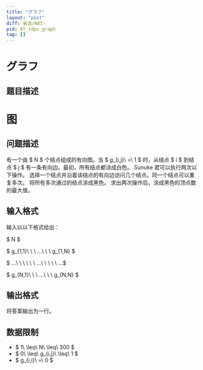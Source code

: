 ```yaml
---
title: "グラフ"
layout: "post"
diff: 省选/NOI-
pid: AT_tdpc_graph
tag: []
---
```


# グラフ

## 题目描述

# 图
## 问题描述
有一个由 $ N $ 个结点组成的有向图。当 $ g_{i,j}\ =\ 1 $ 时，从结点 $ i $ 到结点 $ j $ 有一条有向边。最初，所有结点都涂成白色。 Sunuke 君可以执行两次以下操作。
选择一个结点并沿着该结点的有向边访问几个结点。同一个结点可以重复多次。
将所有多次通过的结点涂成黑色。
求出两次操作后，涂成黑色的顶点数的最大值。

## 输入格式

输入以以下格式给出：

 $ N $ 
 
 $ g_{1,1}\ \ \ ...\ \ \ g_{1,N} $ 
 
 $ ...\ \ \ \ \ \ ...\ \ \ \ \ ...$ 
 
 $ g_{N,1}\ \ \ ...\ \ \ g_{N,N} $

## 输出格式

将答案输出为一行。
## 数据限制
- $ 1\ \leq\ N\ \leq\ 300 $
- $ 0\ \leq\ g_{i,j}\ \leq\ 1 $
- $ g_{i,i}\ =\ 0 $

